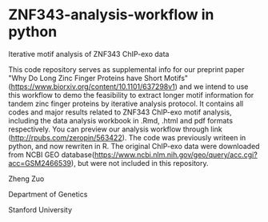 # ZNF343-analysis-workflow in python
Iterative motif analysis of ZNF343 ChIP-exo data

This code repository serves as supplemental info for our preprint paper "Why Do Long Zinc Finger Proteins have Short Motifs" (https://www.biorxiv.org/content/10.1101/637298v1) and we intend to use this workflow to demo the feasibility to extract longer motif information for tandem zinc finger proteins by iterative analysis protocol. It contains all codes and major results related to ZNF343 ChIP-exo motif analysis, including the data analysis workbook in .Rmd, .html and pdf formats respectively. You can preview our analysis workflow through link (http://rpubs.com/zeropin/563422). The code was previously writeen in python, and now rewriten in R. The original ChIP-exo data were downloaded from NCBI GEO database(https://www.ncbi.nlm.nih.gov/geo/query/acc.cgi?acc=GSM2466539), but were not included in this repository.

Zheng Zuo

Department of Genetics

Stanford University
